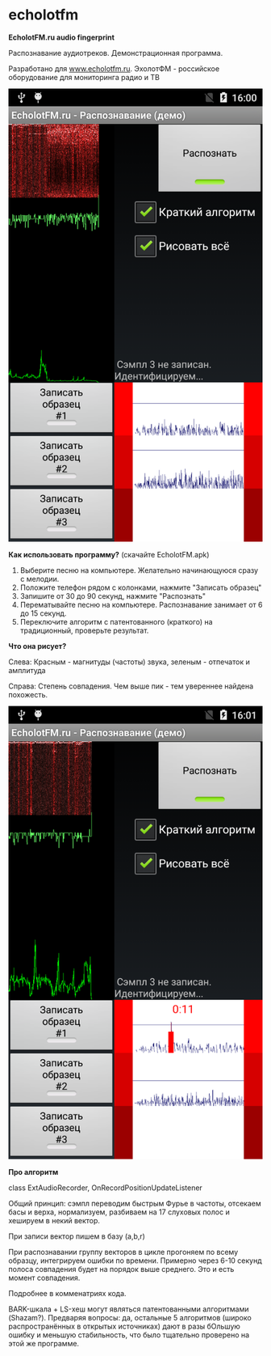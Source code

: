 # echolotfm

**EcholotFM.ru audio fingerprint**

Распознавание аудиотреков. Демонстрационная программа.

Разработано для www.echolotfm.ru.  ЭхолотФМ - российское оборудование для мониторинга радио и ТВ

<img src=device-2016-07-01-150014.png>

**Как использовать программу?** (скачайте EcholotFM.apk) 

1. Выберите песню на компьютере. Желательно начинающуюся сразу с мелодии.
2. Положите телефон рядом с колонками, нажмите "Записать образец"
3. Запишите от 30 до 90 секунд, нажмите "Распознать"
4. Перематывайте песню на компьютере. Распознавание занимает от 6 до 15 секунд.
5. Переключите алгоритм с патентованного (краткого) на традиционный, проверьте результат.

**Что она рисует?**

Слева: 
Красным - магнитуды (частоты) звука, зеленым - отпечаток и амплитуда

Справа:
Степень совпадения. Чем выше пик - тем увереннее найдена похожесть. 

<img src=device-2016-07-01-150135.png>


**Про алгоритм**

class ExtAudioRecorder, OnRecordPositionUpdateListener

Общий принцип: сэмпл переводим быстрым Фурье в частоты, отсекаем басы и верха, нормализуем, разбиваем на 17 слуховых полос и хешируем в некий вектор.

При записи вектор пишем в базу (a,b,r)

При распознавании группу векторов в цикле прогоняем по всему образцу, интегрируем ошибки по времени. Примерно через 6-10 секунд полоса совпадения будет на порядок выше среднего. Это и есть момент совпадения.

Подробнее в комменатриях кода.

BARK-шкала + LS-хеш могут являться патентованными алгоритмами (Shazam?). Предваряя вопросы: да, остальные 5 алгоритмов (широко распространённых в открытых источниках) дают в разы бОльшую ошибку и меньшую стабильность, что было тщательно проверено на этой же программе. 